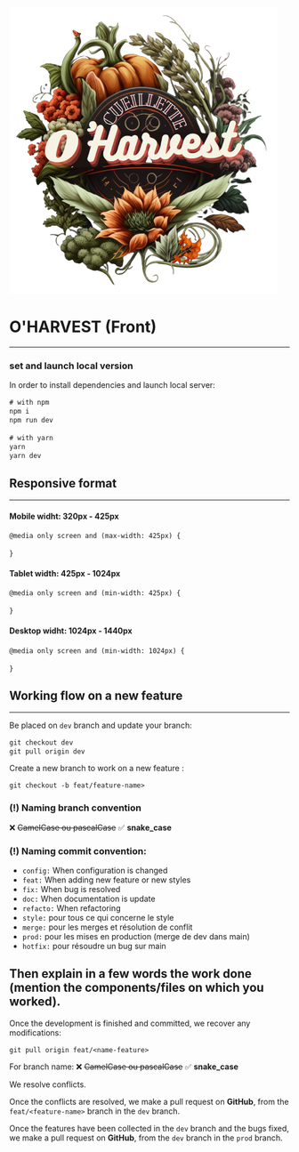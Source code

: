 ![harvest](./src/assets/logo_oharvest_transparent.png)

# O'HARVEST (Front)

---

### set and launch local version

In order to install dependencies and launch local server:
```
# with npm 
npm i
npm run dev

# with yarn
yarn
yarn dev
```


## Responsive format

---

#### Mobile widht: 320px - 425px

```
@media only screen and (max-width: 425px) {

}
```

#### Tablet width: 425px - 1024px

```
@media only screen and (min-width: 425px) {

}
```

#### Desktop widht: 1024px - 1440px

```
@media only screen and (min-width: 1024px) {

}
```

## Working flow on a new feature

---
Be placed on `dev` branch and update your branch:
```
git checkout dev
git pull origin dev
```

Create a new branch to work on a new feature :
```
git checkout -b feat/feature-name>
```

### (!) Naming branch convention
❌ ~~CamelCase ou pascalCase~~
✅ **snake_case**


### (!) Naming commit convention:

- `config:` When configuration is changed
- `feat:` When adding new feature or new styles
- `fix:` When bug is resolved
- `doc:` When documentation is update
- `refacto:` When refactoring
- `style:` pour tous ce qui concerne le style
- `merge:` pour les merges et résolution de conflit
- `prod:` pour les mises en production (merge de dev dans main)
- `hotfix:` pour résoudre un bug sur main


Then explain in a few words the work done (mention the components/files on which you worked).
 ---

Once the development is finished and committed, we recover any modifications:

```
git pull origin feat/<name-feature>
```
For branch name:
❌ ~~CamelCase ou pascalCase~~
✅ **snake_case**

We resolve conflicts.

Once the conflicts are resolved, we make a pull request on **GitHub**, from the `feat/<feature-name>` branch in the `dev` branch.

Once the features have been collected in the `dev` branch and the bugs fixed,
we make a pull request on **GitHub**, from the `dev` branch in the `prod` branch.
